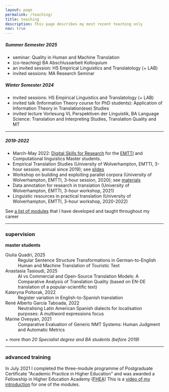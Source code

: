 ```yaml
---
layout: page
permalink: /teaching/
title: teaching
description: This page describes my most recent teaching only 
nav: true
---
```


##### Summer Semester 2025
* seminar: Quality in Human and Machine Translation
* (co-teaching) BA Abschlussarbeit Kolloquium
* an invited session: HS Empirical Linguistics and Translatology (+ LAB)
* invited sessions: MA Research Seminar

##### Winter Semester 2024
* invited sessions: HS Empirical Linguistics and Translatology (+ LAB)
* invited talk (Information Theory course for PhD students): Application of Information Theory in Translation(ese) Studies
* invited lecture Vorlesung VL Perspektiven der Linguistik, BA Language Science: Translation and Interpreting Studies,
Translation Quality and MT

---
##### 2019-2022
* March-May 2022: <a href="https://github.com/kunilovskaya/dskills_workshop" target="_blank">Digital Skills for Research</a> for the <a href="https://em-tti.eu/" target="blank">EMTTI</a> and Computational linguistics Master students.
* Empirical Translation Studies (University of Wolverhampton, EMTTI, 3-hour session, annual since 2019); see <a href="../../../assets/pdf/kunilovskaya_htqe_4Apr2022.pdf" target="blank">slides</a>
* Workshop on building and exploiting parallel corpora (University of Wolverhampton, EMTTI, 3-hour session, 2020); see <a href="https://github.com/kunilovskaya/parcorp" target="_blank">materials</a>
* Data annotation for research in translation (University of Wolverhampton, EMTTI, 3-hour workshop, 2021) 
* Linguistic resources in practical translation (University of Wolverhampton, EMTTI, 3-hour workshop, 2020-2022)

See <a href="../../../latex/all_teaching.pdf" target="blank">a list of modules</a> that I have developed and taught throughout my career

---

### supervision
**master students**
<dl>  
  <dt>Giulia Quadri, 2025</dt>
  <dd>Regular Sentence Structure Transformations in German-to-English Human and Machine Translation of Touristic Text</dd>
  <dt>Anastasia Tasioudi, 2025</dt>
  <dd>AI vs Commercial and Open-Source Translation Models: A Comparative Analysis of Translation Quality (based on EN-DE translation of a popular-scientific text)</dd>
  <dt>Kateryna Poltorak, 2022</dt>
  <dd>Register variation in English-to-Spanish translation</dd>
  <dt>René Alberto García Taboada, 2022</dt>
  <dd>Neutralising Latin American Spanish dialects for localisation purposes: A multiword expressions focus</dd>
  <dt>Marine Ovesyan, 2021</dt>
  <dd>Comparative Evaluation of Generic NMT Systems: Human Judgment and Automatic Metrics</dd>
</dl>

*+ more than 20 Specialist degree and BA students (before 2019)*

---

### advanced training
In July 2021 I completed the three-module programme of Postgraduate Certificate "Academic Practice in Higher Education"
and was awarded a Fellowship in Higher Education Academy (<a href="../../../assets/pdf/Maria Kunilovskaya_FHEA.pdf" target="blank">FHEA</a>)
This is a <a href="https://youtu.be/g8CbG7WtHeI" target="blank">video of my introduction</a> for one of the modules.


<!-- 
For now, this page is assumed to be a static description of your courses. You can convert it to a collection similar to `_projects/` so that you can have a dedicated page for each course.

Organize your courses by years, topics, or universities, however you like!

-->

